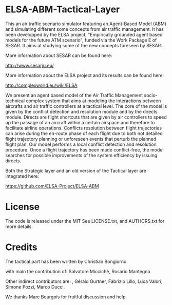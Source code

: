 # ELSA-ABM-Tactical-Layer
This an air traffic scenario simulator featuring an Agent-Based Model (ABM) and simulating different some concepts from air traffic management. It has been developped by the ELSA project, "Empirically grounded agent based models for the future ATM scenario", funded via the Work Package E of SESAR. It aims at studying some of the new concepts foreseen by SESAR.

More information about SESAR can be found here:

http://www.sesarju.eu/

More information about the ELSA project and its results can be found here:

http://complexworld.eu/wiki/ELSA

We present an agent based model of the Air Traffic Management socio-technical complex system that aims at modeling the interactions between aircrafts and air traffic controllers at a tactical level. The core of the model is given by the conflict detection and resolution module and by the directs module. Directs are flight shortcuts that are given by air controllers to speed up the passage of an aircraft within a certain airspace and therefore to facilitate airline operations. Conflicts resolution between flight trajectories can arise during the en-route phase of each flight due to both not detailed flight trajectory planning or unforeseen events that perturb the planned flight plan. Our model performs a local conflict detection and resolution procedure. Once a flight trajectory has been made conflict-free, the model searches for possible improvements of the system efficiency by issuing directs.

Both the Strategic layer and an old version of the Tactical layer are integrated here:

https://github.com/ELSA-Project/ELSA-ABM


# License

The code is released under the MIT See LICENSE.txt, and AUTHORS.txt for more details.

# Credits

The tactical part has been written by Christian Bongiorno.

with main the contribution of: Salvatore Miccichè, Rosario Mantegna

Other indirect contributors are: , Gérald Gurtner, Fabrizio Lillo, Luca Valori, Simone Pozzi, Marco Ducci.

We thanks Marc Bourgois for fruitful discussion and help.

